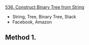 [536. Construct Binary Tree from String](https://leetcode.com/problems/construct-binary-tree-from-string/description/)

* String, Tree, Binary Tree, Stack
* Facebook, Amazon


## Method 1.



